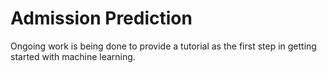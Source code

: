 # Admission Prediction
Ongoing work is being done to provide a tutorial as the first step in getting started with machine learning.
